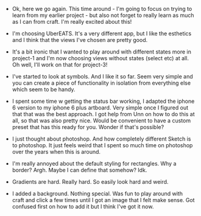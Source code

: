 * Ok, here we go again. This time around - I'm going to focus on trying to learn from my earlier project - but also not forget to really learn as much as I can from craft. I'm really excited about this!
* I'm choosing UberEATS. It's a very different app, but I like the esthetics and I think that the views I've chosen are pretty good.
* It's a bit ironic that I wanted to play around with different states more in project-1 and I'm now choosing views without states (select etc) at all. Oh well, I'll work on that for project-3!

* I've started to look at symbols. And I like it so far. Seem very simple and you can create a piece of functionality in isolation from everything else which seem to be handy.
* I spent some time w getting the status bar working, I adapted the iphone 6 version to my iphone 6 plus artboard. Very simple once I figured out that that was the best approach. I got help from Unn on how to do this at all, so that was also pretty nice. Would be convenient to have a custom preset that has this ready for you. Wonder if that's possible?

* I just thought about photoshop. And how completely different Sketch is to photoshop. It just feels weird that I spent so much time on photoshop over the years when this is around.
* I'm really annoyed about the default styling for rectangles. Why a border? Argh. Maybe I can define that somehow? Idk.
* Gradients are hard. Really hard. So easily look hard and weird.
* I added a background. Nothing special. Was fun to play around with craft and click a few times until I got an image that I felt make sense. Got confused first on how to add it but I think I've got it now.
